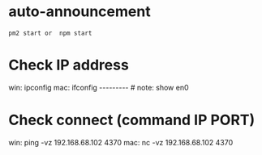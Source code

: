 # auto-announcement
`
pm2 start
or 
npm start
`

# Check IP address
win: ipconfig
mac: ifconfig   --------- # note: show en0

# Check connect (command IP PORT)
win: ping -vz 192.168.68.102 4370
mac: nc -vz 192.168.68.102 4370